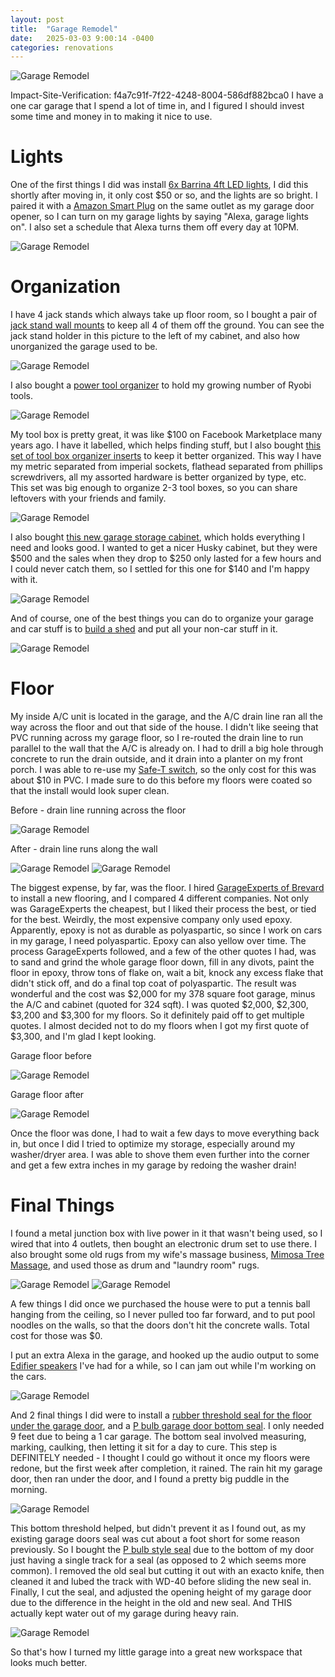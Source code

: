 ```yaml
---
layout: post
title:  "Garage Remodel"
date:   2025-03-03 9:00:14 -0400
categories: renovations
---
```


![Garage Remodel](/images/garageremodel/8.jpg)

Impact-Site-Verification: f4a7c91f-7f22-4248-8004-586df882bca0
I have a one car garage that I spend a lot of time in, and I figured I should invest some time and money in to making it nice to use. 

# Lights
One of the first things I did was install [6x Barrina 4ft LED lights](https://amzn.to/4h8n9ei), I did this shortly after moving in, it only cost $50 or so, and the lights are so bright. I paired it with a [Amazon Smart Plug](https://amzn.to/3DipWnh) on the same outlet as my garage door opener, so I can turn on my garage lights by saying "Alexa, garage lights on". I also set a schedule that Alexa turns them off every day at 10PM. 

![Garage Remodel](/images/garageremodel/11.jpg)

# Organization
I have 4 jack stands which always take up floor room, so I bought a pair of [jack stand wall mounts](https://amzn.to/41Eomp1) to keep all 4 of them off the ground. You can see the jack stand holder in this picture to the left of my cabinet, and also how unorganized the garage used to be. 

![Garage Remodel](/images/garageremodel/12.jpg)

I also bought a [power tool organizer](https://amzn.to/43jIFJy) to hold my growing number of Ryobi tools. 

![Garage Remodel](/images/garageremodel/7.jpg)

My tool box is pretty great, it was like $100 on Facebook Marketplace many years ago. I have it labelled, which helps finding stuff, but I also bought [this set of tool box organizer inserts](https://amzn.to/4h8mgSK) to keep it better organized. This way I have my metric separated from imperial sockets, flathead separated from phillips screwdrivers, all my assorted hardware is better organized by type, etc. This set was big enough to organize 2-3 tool boxes, so you can share leftovers with your friends and family. 

![Garage Remodel](/images/garageremodel/13.jpg)

I also bought [this new garage storage cabinet](https://amzn.to/3DfqKt0), which holds everything I need and looks good. I wanted to get a nicer Husky cabinet, but they were $500 and the sales when they drop to $250 only lasted for a few hours and I could never catch them, so I settled for this one for $140 and I'm happy with it. 

![Garage Remodel](/images/garageremodel/5.jpg)

And of course, one of the best things you can do to organize your garage and car stuff is to [build a shed](https://rskelton.com/building-the-costco-northport-shed/) and put all your non-car stuff in it. 

![Garage Remodel](/images/shed/5.jpg)

# Floor
My inside A/C unit is located in the garage, and the A/C drain line ran all the way across the floor and out that side of the house. I didn't like seeing that PVC running across my garage floor, so I re-routed the drain line to run parallel to the wall that the A/C is already on. I had to drill a big hole through concrete to run the drain outside, and it drain into a planter on my front porch. I was able to re-use my [Safe-T switch](https://amzn.to/3XsUw4y), so the only cost for this was about $10 in PVC. I made sure to do this before my floors were coated so that the install would look super clean.  

Before - drain line running across the floor

![Garage Remodel](/images/garageremodel/1.jpg)

After - drain line runs along the wall

![Garage Remodel](/images/garageremodel/2.jpg)
![Garage Remodel](/images/garageremodel/6.jpg)

The biggest expense, by far, was the floor. I hired [GarageExperts of Brevard](https://www.garageexperts.com/brevard/) to install a new flooring, and I compared 4 different companies. Not only was GarageExperts the cheapest, but I liked their process the best, or tied for the best. Weirdly, the most expensive company only used epoxy. Apparently, epoxy is not as durable as polyaspartic, so since I work on cars in my garage, I need polyaspartic. Epoxy can also yellow over time. The process GarageExperts followed, and a few of the other quotes I had, was to sand and grind the whole garage floor down, fill in any divots, paint the floor in epoxy, throw tons of flake on, wait a bit, knock any excess flake that didn't stick off, and do a final top coat of polyaspartic. The result was wonderful and the cost was $2,000 for my 378 square foot garage, minus the A/C and cabinet (quoted for 324 sqft). I was quoted $2,000, $2,300, $3,200 and $3,300 for my floors. So it definitely paid off to get multiple quotes. I almost decided not to do my floors when I got my first quote of $3,300, and I'm glad I kept looking. 

Garage floor before

![Garage Remodel](/images/garageremodel/3.jpg)

Garage floor after

![Garage Remodel](/images/garageremodel/4.jpg)

Once the floor was done, I had to wait a few days to move everything back in, but once I did I tried to optimize my storage, especially around my washer/dryer area. I was able to shove them even further into the corner and get a few extra inches in my garage by redoing the washer drain!

# Final Things
I found a metal junction box with live power in it that wasn't being used, so I wired that into 4 outlets, then bought an electronic drum set to use there. I also brought some old rugs from my wife's massage business, [Mimosa Tree Massage](https://mimosatreemassage.com/), and used those as drum and "laundry room" rugs. 

![Garage Remodel](/images/garageremodel/9.jpg)
![Garage Remodel](/images/garageremodel/10.jpg)

A few things I did once we purchased the house were to put a tennis ball hanging from the ceiling, so I never pulled too far forward, and to put pool noodles on the walls, so that the doors don't hit the concrete walls. Total cost for those was $0. 

I put an extra Alexa in the garage, and hooked up the audio output to some [Edifier speakers](https://amzn.to/4hXNHQw) I've had for a while, so I can jam out while I'm working on the cars. 

![Garage Remodel](/images/garageremodel/14.jpg)

And 2 final things I did were to install a [rubber threshold seal for the floor under the garage door](https://amzn.to/4h4VCKH), and a [P bulb garage door bottom seal](https://amzn.to/44aVpCL). I only needed 9 feet due to being a 1 car garage. The bottom seal involved measuring, marking, caulking, then letting it sit for a day to cure. This step is DEFINITELY needed - I thought I could go without it once my floors were redone, but the first week after completion, it rained. The rain hit my garage door, then ran under the door, and I found a pretty big puddle in the morning. 

![Garage Remodel](/images/garageremodel/8.jpg)

This bottom threshold helped, but didn't prevent it as I found out, as my existing garage doors seal was cut about a foot short for some reason previously. So I bought the [P bulb style seal](https://amzn.to/44aVpCL) due to the bottom of my door just having a single track for a seal (as opposed to 2 which seems more common). I removed the old seal but cutting it out with an exacto knife, then cleaned it and lubed the track with WD-40 before sliding the new seal in. Finally, I cut the seal, and adjusted the opening height of my garage door due to the difference in the height in the old and new seal. And THIS actually kept water out of my garage during heavy rain. 

![Garage Remodel](/images/garageremodel/seal.jpg)

So that's how I turned my little garage into a great new workspace that looks much better. 
